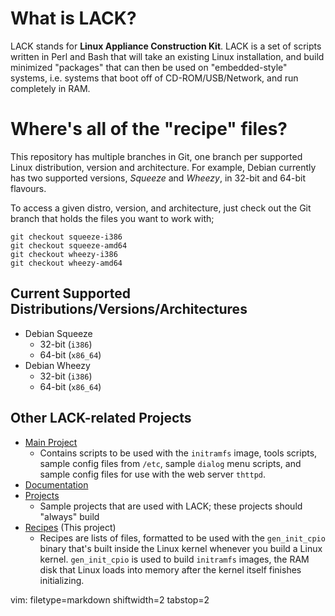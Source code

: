 # What is LACK? #
LACK stands for **Linux Appliance Construction Kit**.  LACK is a set of
scripts written in Perl and Bash that will take an existing Linux
installation, and build minimized "packages" that can then be used on
"embedded-style" systems, i.e. systems that boot off of CD-ROM/USB/Network,
and run completely in RAM.

# Where's all of the "recipe" files? #
This repository has multiple branches in Git, one branch per supported Linux
distribution, version and architecture.  For example, Debian currently has two
supported versions, _Squeeze_ and _Wheezy_, in 32-bit and 64-bit flavours.

To access a given distro, version, and architecture, just check out the Git
branch that holds the files you want to work with;

    git checkout squeeze-i386
    git checkout squeeze-amd64
    git checkout wheezy-i386
    git checkout wheezy-amd64

## Current Supported Distributions/Versions/Architectures ##
- Debian Squeeze
  - 32-bit (`i386`)
  - 64-bit (`x86_64`)
- Debian Wheezy
  - 32-bit (`i386`)
  - 64-bit (`x86_64`)

## Other LACK-related Projects ##
- [Main Project](https://github.com/spicyjack/lack)
  - Contains scripts to be used with the `initramfs` image, tools scripts,
    sample config files from `/etc`, sample `dialog` menu scripts, and sample
    config files for use with the web server `thttpd`.
- [Documentation](https://github.com/spicyjack/lack-docs)
- [Projects](https://github.com/spicyjack/lack-projects)
  - Sample projects that are used with LACK; these projects should "always"
    build
- [Recipes](https://github.com/spicyjack/lack-recipes) (This project) 
  - Recipes are lists of files, formatted to be used with the `gen_init_cpio`
    binary that's built inside the Linux kernel whenever you build a Linux
    kernel.  `gen_init_cpio` is used to build `initramfs` images, the RAM disk
    that Linux loads into memory after the kernel itself finishes
    initializing.

vim: filetype=markdown shiftwidth=2 tabstop=2
